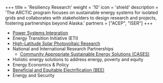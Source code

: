 +++
title = 'Resiliency Research'
weight = '10'
icon = 'shield'
description = 'The ARCTIC program focuses on sustainable energy systems for isolated grids and collaborates with stakeholders to design research and projects, fostering partnerships beyond Alaska.'
partners = ["ACEP", "ISER"]
+++
- [Power Systems Integration](https://www.uaf.edu/acep/research/power-systems-integration.php)
- Energy Transition Initiative (ETI)
- [High-Latitude Solar Photovoltaic Research](https://www.uaf.edu/acep/research/solar-technologies.php)
- National and International Research Partnerships
  - [Community Appropriate Sustainable Energy Solutions (CASES)](https://renewableenergy.usask.ca/)
- Holistic energy solutions to address energy, poverty and equity
- Energy Economics & Policy
- [Beneficial and Equitable Electrification (BEE)](https://www.uaf.edu/acep/research/bee.php)
- Energy and Security